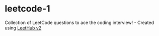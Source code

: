 # leetcode-1
Collection of LeetCode questions to ace the coding interview! - Created using [LeetHub v2](https://github.com/arunbhardwaj/LeetHub-2.0)
